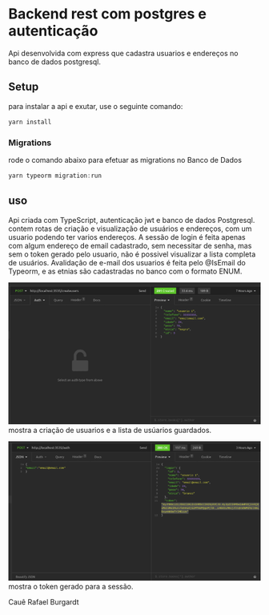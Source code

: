 # Backend rest com postgres e autenticação

Api desenvolvida com express que cadastra usuarios e endereços no banco de dados postgresql.


## Setup

para instalar a api e exutar, use o seguinte comando:

```bash
yarn install
```


### Migrations

rode o comando abaixo para efetuar as migrations no Banco de Dados

```js
yarn typeorm migration:run
```

## uso

Api criada com TypeScript, autenticação jwt e banco de dados Postgresql.
contem rotas de criação e visualização de usuários e endereços, com um usuario podendo ter  varios endereços. A sessão de login
é feita apenas com algum endereço de email cadastrado, sem necessitar de senha, mas sem o token gerado pelo usuario, não é possivel visualizar a lista completa de usuários.
Avalidação de e-mail dos usuarios é feita pelo @IsEmail do Typeorm, e as etnias são cadastradas no banco com o formato ENUM.
 


![mostra a lista de usuarios guardada](criacaodeususarios.png)
mostra a criação de usuarios e a lista de usúarios guardados.


![mostra o token gerado](tokengerado.png)
mostra o token gerado para a sessão.

Cauê Rafael Burgardt
